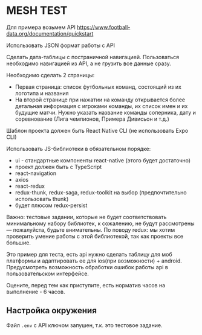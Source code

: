 # MESH TEST

Для примера возьмем API https://www.football-data.org/documentation/quickstart

Использовать JSON формат работы с API

Сделать дата-таблицы с постраничной навигацией. Пользоваться необходимо навигацией из API, а не грузить все данные сразу.

Необходимо сделать 2 страницы:

- Первая страница: список футбольных команд, состоящий из их логотипа и названия
- На второй странице при нажатии на команду открывается более детальная информация с игроками команды, их список имен и их будущие матчи. Нужно указать название команды соперника, дату и соревнование (Лига чемпионов, Примера Дивисьон и т.д.)

Шаблон проекта должен быть React Native CLI (не использовать Expo CLI)

Использовать JS-библиотеки в обязательном порядке:

- ui - стандартные компоненты react-native (этого будет достаточно)
- проект должен быть с TypeScript
- react-navigation
- axios
- react-redux
- redux-thunk, redux-saga, redux-toolkit на выбор (предпочтительно использовать thunk)
- будет плюсом redux-persist

Важно: тестовые задании, которые не будет соответствовать минимальному набору библиотек, к сожалению, не будут рассмотрены — пожалуйста, будьте внимательны. По поводу redux: мы хотим проверить умение работы с этой библиотекой, так как проекты все большие.

Это пример для теста, есть api нужно сделать таблицу для моб платформы и адаптировать ее для ios(при возможности) + android. Предусмотреть возможность обработки ошибок работы api в пользовательском интерфейсе.

Оцените, перед тем как приступите, есть норматив часов на выполнение - 6 часов.

## Настройка окружения

Файл `.env` с API ключом запушен, т.к. это тестовое задание.